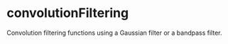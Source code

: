 # convolutionFiltering
Convolution filtering functions using a Gaussian filter or a bandpass filter.
